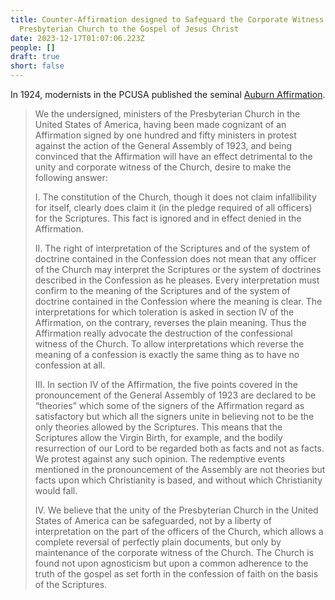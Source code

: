 ```yaml
---
title: Counter-Affirmation designed to Safeguard the Corporate Witness of the
  Presbyterian Church to the Gospel of Jesus Christ
date: 2023-12-17T01:07:06.223Z
people: []
draft: true
short: false
---
```

In 1924, modernists in the PCUSA published the seminal [Auburn Affirmation](https://en.wikipedia.org/wiki/Auburn_Affirmation). 

> We the undersigned, ministers of the Presbyterian Church in the United States of America, having been made cognizant of an Affirmation signed by one hundred and fifty ministers in protest against the action of the General Assembly of 1923, and being convinced that the Affirmation will have an effect detrimental to the unity and corporate witness of the Church, desire to make the following answer:
>
> I. The constitution of the Church, though it does not claim infallibility for itself, clearly does claim it (in the pledge required of all officers) for the Scriptures. This fact is ignored and in effect denied in the Affirmation.
>
> II. The right of interpretation of the Scriptures and of the system of doctrine contained in the Confession does not mean that any officer of the Church may interpret the Scriptures or the system of doctrines described in the Confession as he pleases. Every interpretation must confirm to the meaning of the Scriptures and of the system of doctrine contained in the Confession where the meaning is clear. The interpretations for which toleration is asked in section IV of the Affirmation, on the contrary, reverses the plain meaning. Thus the Affirmation really advocate the destruction of the confessional witness of the Church. To allow interpretations which reverse the meaning of a confession is exactly the same thing as to have no confession at all.
>
> III. In section IV of the Affirmation, the five points covered in the pronouncement of the General Assembly of 1923 are declared to be “theories” which some of the signers of the Affirmation regard as satisfactory but which all the signers unite in believing not to be the only theories allowed by the Scriptures. This means that the Scriptures allow the Virgin Birth, for example, and the bodily resurrection of our Lord to be regarded both as facts and not as facts. We protest against any such opinion. The redemptive events mentioned in the pronouncement of the Assembly are not theories but facts upon which Christianity is based, and without which Christianity would fall.
>
> IV. We believe that the unity of the Presbyterian Church in the United States of America can be safeguarded, not by a liberty of interpretation on the part of the officers of the Church, which allows a complete reversal of perfectly plain documents, but only by maintenance of the corporate witness of the Church. The Church is found not upon agnosticism but upon a common adherence to the truth of the gospel as set forth in the confession of faith on the basis of the Scriptures.
>
>